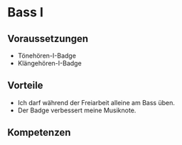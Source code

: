 # Bass I

## Voraussetzungen

- Tönehören-I-Badge
- Klängehören-I-Badge

## Vorteile

- Ich darf während der Freiarbeit alleine am Bass üben.
- Der Badge verbessert meine Musiknote.

## Kompetenzen

&nbsp;